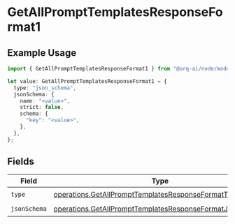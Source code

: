 # GetAllPromptTemplatesResponseFormat1

## Example Usage

```typescript
import { GetAllPromptTemplatesResponseFormat1 } from "@orq-ai/node/models/operations";

let value: GetAllPromptTemplatesResponseFormat1 = {
  type: "json_schema",
  jsonSchema: {
    name: "<value>",
    strict: false,
    schema: {
      "key": "<value>",
    },
  },
};
```

## Fields

| Field                                                                                                                                | Type                                                                                                                                 | Required                                                                                                                             | Description                                                                                                                          |
| ------------------------------------------------------------------------------------------------------------------------------------ | ------------------------------------------------------------------------------------------------------------------------------------ | ------------------------------------------------------------------------------------------------------------------------------------ | ------------------------------------------------------------------------------------------------------------------------------------ |
| `type`                                                                                                                               | [operations.GetAllPromptTemplatesResponseFormatType](../../models/operations/getallprompttemplatesresponseformattype.md)             | :heavy_check_mark:                                                                                                                   | N/A                                                                                                                                  |
| `jsonSchema`                                                                                                                         | [operations.GetAllPromptTemplatesResponseFormatJsonSchema](../../models/operations/getallprompttemplatesresponseformatjsonschema.md) | :heavy_check_mark:                                                                                                                   | N/A                                                                                                                                  |